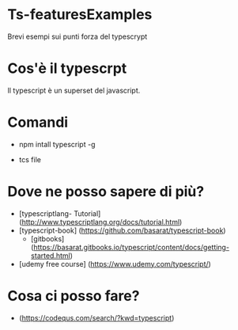 # Ts-featuresExamples
Brevi esempi sui punti forza del typescrypt

# Cos'è il typescrpt
Il typescript è un superset del javascript.

# Comandi
- npm intall typescript -g

- tcs file


# Dove ne posso sapere di più?
* [typescriptlang- Tutorial] (http://www.typescriptlang.org/docs/tutorial.html)
* [typescript-book] (https://github.com/basarat/typescript-book)
  * [gitbooks] (https://basarat.gitbooks.io/typescript/content/docs/getting-started.html)
* [udemy free course] (https://www.udemy.com/typescript/)

# Cosa ci posso fare?
* (https://codequs.com/search/?kwd=typescript)
